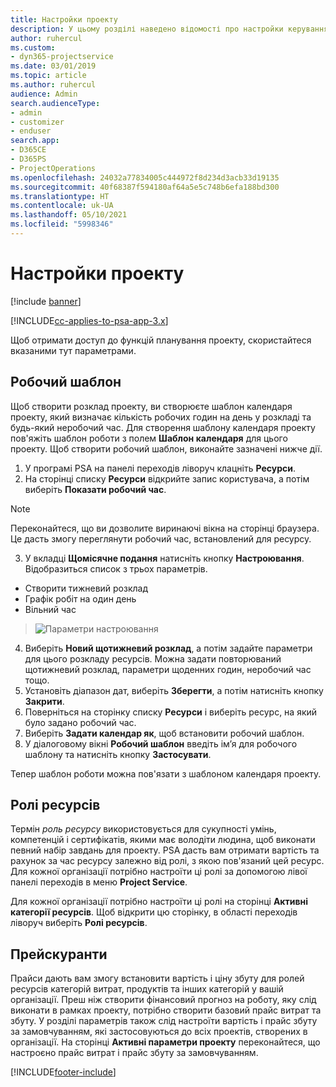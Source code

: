 ```yaml
---
title: Настройки проекту
description: У цьому розділі наведено відомості про настройки керування проектами.
author: ruhercul
ms.custom:
- dyn365-projectservice
ms.date: 03/01/2019
ms.topic: article
ms.author: ruhercul
audience: Admin
search.audienceType:
- admin
- customizer
- enduser
search.app:
- D365CE
- D365PS
- ProjectOperations
ms.openlocfilehash: 24032a77834005c444972f8d234d3acb33d19135
ms.sourcegitcommit: 40f68387f594180af64a5e5c748b6efa188bd300
ms.translationtype: HT
ms.contentlocale: uk-UA
ms.lasthandoff: 05/10/2021
ms.locfileid: "5998346"
---
```

# <a name="project-settings"></a>Настройки проекту

[!include [banner](../includes/psa-now-project-operations.md)]

[!INCLUDE[cc-applies-to-psa-app-3.x](../includes/cc-applies-to-psa-app-3x.md)]

Щоб отримати доступ до функцій планування проекту, скористайтеся вказаними тут параметрами.

## <a name="work-template"></a>Робочий шаблон

Щоб створити розклад проекту, ви створюєте шаблон календаря проекту, який визначає кількість робочих годин на день у розкладі та будь-який неробочий час. Для створення шаблону календаря проекту пов'яжіть шаблон роботи з полем **Шаблон календаря** для цього проекту. Щоб створити робочий шаблон, виконайте зазначені нижче дії.

1. У програмі PSA на панелі переходів ліворуч клацніть **Ресурси**. 
2. На сторінці списку **Ресурси** відкрийте запис користувача, а потім виберіть **Показати робочий час**.

  > [!NOTE]
  > Переконайтеся, що ви дозволите виринаючі вікна на сторінці браузера. Це дасть змогу переглянути робочий час, встановлений для ресурсу.
  
3. У вкладці **Щомісячне подання** натисніть кнопку **Настроювання**. Відобразиться список з трьох параметрів. 

  - Створити тижневий розклад
  - Графік робіт на один день
  - Вільний час

> ![Параметри настроювання](media/project-13.png)

4. Виберіть **Новий щотижневий розклад**, а потім задайте параметри для цього розкладу ресурсів. Можна задати повторюваний щотижневий розклад, параметри щоденних годин, неробочий час тощо.
5. Установіть діапазон дат, виберіть **Зберегти**, а потім натисніть кнопку **Закрити**. 
6. Поверніться на сторінку списку **Ресурси** і виберіть ресурс, на який було задано робочий час. 
7. Виберіть **Задати календар як**, щоб встановити робочий шаблон. 
8. У діалоговому вікні **Робочий шаблон** введіть ім’я для робочого шаблону та натисніть кнопку **Застосувати**. 

Тепер шаблон роботи можна пов'язати з шаблоном календаря проекту.

## <a name="resource-roles"></a>Ролі ресурсів

Термін *роль ресурсу* використовується для сукупності умінь, компетенцій і сертифікатів, якими має володіти людина, щоб виконати певний набір завдань для проекту. PSA дасть вам отримати вартість та рахунок за час ресурсу залежно від ролі, з якою пов'язаний цей ресурс. Для кожної організації потрібно настроїти ці ролі за допомогою лівої панелі переходів в меню **Project Service**.

Для кожної організації потрібно настроїти ці ролі на сторінці **Активні категорії ресурсів**. Щоб відкрити цю сторінку, в області переходів ліворуч виберіть **Ролі ресурсів**.

## <a name="price-lists"></a>Прейскуранти

Прайси дають вам змогу встановити вартість і ціну збуту для ролей ресурсів категорій витрат, продуктів та інших категорій у вашій організації. Преш ніж створити фінансовий прогноз на роботу, яку слід виконати в рамках проекту, потрібно створити базовий прайс витрат та збуту. У розділі параметрів також слід настроїти вартість і прайс збуту за замовчуванням, які застосовуються до всіх проектів, створених в організації. На сторінці **Активні параметри проекту** переконайтеся, що настроєно прайс витрат і прайс збуту за замовчуванням.


[!INCLUDE[footer-include](../includes/footer-banner.md)]